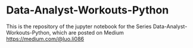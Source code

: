 # Data-Analyst-Workouts-Python
This is the repository of the jupyter notebook for the Series Data-Analyst-Workouts-Python, which are posted on Medium https://medium.com/@luo.li086
